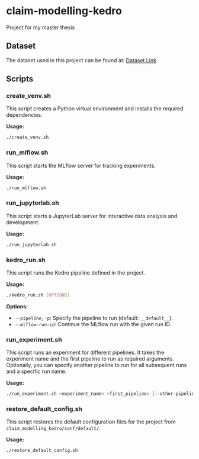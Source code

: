 # claim-modelling-kedro

Project for my master thesis

## Dataset

The dataset used in this project can be found at:
[Dataset Link](https://students.mimuw.edu.pl/~kp385996/ai-insurance/data.zip)

## Scripts

### create_venv.sh

This script creates a Python virtual environment and installs the required dependencies.

**Usage:**
```sh
./create_venv.sh
```

### run_mlflow.sh

This script starts the MLflow server for tracking experiments.

**Usage:**
```sh
./run_mlflow.sh
```

### run_jupyterlab.sh

This script starts a JupyterLab server for interactive data analysis and development.

**Usage:**
```sh
./run_jupyterlab.sh
```

### kedro_run.sh

This script runs the Kedro pipeline defined in the project.

**Usage:**
```sh
./kedro_run.sh [OPTIONS]
```

**Options:**
- `--pipeline`, `-p`: Specify the pipeline to run (default: `__default__`).
- `--mlflow-run-id`: Continue the MLflow run with the given run ID.

### run_experiment.sh

This script runs an experiment for different pipelines. It takes the experiment name and the first pipeline to run as required arguments. Optionally, you can specify another pipeline to run for all subsequent runs and a specific run name.

**Usage:**
```sh
./run_experiment.sh <experiment_name> <first_pipeline> [--other-pipeline <other_pipeline>] [--run-name <run_name>]
```

### restore_default_config.sh

This script restores the default configuration files for the project from `claim_modelling_kedro/conf/default/`.

**Usage:**
```sh
./restore_default_config.sh
```

